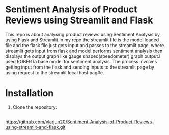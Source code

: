 <h1>Sentiment Analysis of Product Reviews using Streamlit and Flask</h1>
This repo is about analysing product reviews using Sentiment Analysis by using Flask and Streamlit.In my repo the streamlit file is the model loaded file and the flask file just gets input and passes to the streamlit page, where streamlit gets input from flask and model performs sentiment analysis then displays the output graph like gauge shaped(speedometer) graph output.I used ROBERTa base model for sentiment analysis. 
The process involves getting input from the flask and sending inputs to the streamlit page by using request to the streamlit local host pag#e.

# Installation
1. Clone the repository:
   ```bash
 https://github.com/vlarjun20/Sentiment-Analysis-of-Product-Reviews-using-streamlit-and-flask.git
